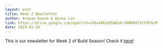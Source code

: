 ```yaml
---
layout: post
title: Week 2 Newsletter
author: Areyan Kayum & Winne Lin
link: https://drive.google.com/open?id=1X8x48Kv8ZUWduD-D0BRRdYICF9F9cMTG
date: 2019-01-28
---
```

This is our newsletter for Week 2 of Build Season! Check it [here](https://drive.google.com/open?id=1X8x48Kv8ZUWduD-D0BRRdYICF9F9cMTG)!
